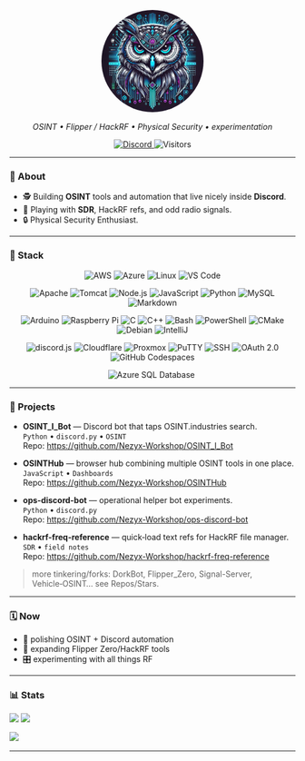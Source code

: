 <p align="center">
  <img src="assets/PFP.jpg" alt="Neon owl" width="180" style="border-radius:50%">
</p>

<!-- <p align="center">
  <img src="assets/nezyx.svg" alt="Nezyx banner" width="720">
</p> -->
<p align="center"><em>OSINT • Flipper / HackRF • Physical Security • experimentation</em></p>

<p align="center">
  <!-- Discord placeholder: replace INVITE_CODE when ready -->
  <a href="https://discord.gg/INVITE_CODE">
    <img alt="Discord" src="https://img.shields.io/badge/Discord-Server-5865F2?style=for-the-badge&labelColor=0B1020&logo=discord&logoColor=white">
  </a>
  <img alt="Visitors" src="https://komarev.com/ghpvc/?username=Nezyx-Workshop&style=for-the-badge&color=E100FF&label=VISITORS">
</p>

---

### 🧭 About
- 🕵️ Building **OSINT** tools and automation that live nicely inside **Discord**.  
- 📡 Playing with **SDR**, HackRF refs, and odd radio signals.  
- 🔒 Physical Security Enthusiast.

---

### 🧱 Stack

<p align="center">
  <!-- Row 1 (5) -->
  <img height="34" src="https://cdn.jsdelivr.net/gh/devicons/devicon@latest/icons/amazonwebservices/amazonwebservices-plain-wordmark.svg" title="AWS" />
  <img height="32" src="https://cdn.jsdelivr.net/gh/devicons/devicon/icons/azure/azure-original.svg" title="Azure" />
  <img height="32" src="https://cdn.jsdelivr.net/gh/devicons/devicon/icons/linux/linux-original.svg" title="Linux" />
  <img height="32" src="https://cdn.jsdelivr.net/gh/devicons/devicon/icons/vscode/vscode-original.svg" title="VS Code" />
</p>

<p align="center">
  <!-- Row 2 (7) -->
  <img height="30" src="https://cdn.jsdelivr.net/gh/devicons/devicon/icons/apache/apache-original.svg" title="Apache" />
  <img height="30" src="https://cdn.jsdelivr.net/gh/devicons/devicon/icons/tomcat/tomcat-original.svg" title="Tomcat" />
  <img height="30" src="https://cdn.jsdelivr.net/gh/devicons/devicon/icons/nodejs/nodejs-original.svg" title="Node.js" />
  <img height="34" src="https://cdn.jsdelivr.net/gh/devicons/devicon/icons/javascript/javascript-original.svg" title="JavaScript" />
  <img height="30" src="https://cdn.jsdelivr.net/gh/devicons/devicon/icons/python/python-original.svg" title="Python" />
  <img height="30" src="https://cdn.jsdelivr.net/gh/devicons/devicon/icons/mysql/mysql-original.svg" title="MySQL" />
  <img height="30" src="https://cdn.jsdelivr.net/gh/devicons/devicon/icons/markdown/markdown-original.svg" title="Markdown" />
</p>

<p align="center">
  <!-- Row 3 (9) -->
  <img height="28" src="https://cdn.jsdelivr.net/gh/devicons/devicon/icons/arduino/arduino-original.svg" title="Arduino" />
  <img height="28" src="https://cdn.jsdelivr.net/gh/devicons/devicon/icons/raspberrypi/raspberrypi-original.svg" title="Raspberry Pi" />
  <img height="28" src="https://cdn.jsdelivr.net/gh/devicons/devicon/icons/c/c-original.svg" title="C" />
  <img height="28" src="https://cdn.jsdelivr.net/gh/devicons/devicon/icons/cplusplus/cplusplus-original.svg" title="C++" />
  <img height="34" src="https://cdn.jsdelivr.net/gh/devicons/devicon/icons/bash/bash-original.svg" title="Bash" />
  <img height="28" src="https://cdn.jsdelivr.net/gh/devicons/devicon/icons/powershell/powershell-original.svg" title="PowerShell" />
  <img height="28" src="https://cdn.jsdelivr.net/gh/devicons/devicon/icons/cmake/cmake-original.svg" title="CMake" />
  <img height="28" src="https://cdn.jsdelivr.net/gh/devicons/devicon/icons/debian/debian-original.svg" title="Debian" />
  <img height="28" src="https://cdn.jsdelivr.net/gh/devicons/devicon/icons/intellij/intellij-original.svg" title="IntelliJ" />
</p>

<p align="center">
  <!-- Row 4 (7) -->
  <img height="30" src="https://cdn.jsdelivr.net/gh/devicons/devicon/icons/discordjs/discordjs-original.svg" title="discord.js" />
  <img height="30" src="https://cdn.jsdelivr.net/gh/devicons/devicon/icons/cloudflare/cloudflare-original.svg" title="Cloudflare" />
  <img height="30" src="https://cdn.jsdelivr.net/gh/devicons/devicon/icons/proxmox/proxmox-original.svg" title="Proxmox" />
  <img height="30" src="https://cdn.jsdelivr.net/gh/devicons/devicon@latest/icons/putty/putty-original.svg" title="PuTTY" />
  <img height="30" src="https://cdn.jsdelivr.net/gh/devicons/devicon@latest/icons/ssh/ssh-original.svg" title="SSH" />
  <img height="30" src="https://cdn.jsdelivr.net/gh/devicons/devicon@latest/icons/oauth/oauth-original.svg" title="OAuth 2.0" />
  <img height="30" src="https://cdn.jsdelivr.net/gh/devicons/devicon@latest/icons/githubcodespaces/githubcodespaces-original.svg" title="GitHub Codespaces" />
</p>

<p align="center">
  <!-- Row 5 (3) -->
  <img height="32" src="https://cdn.jsdelivr.net/gh/devicons/devicon@latest/icons/azuresqldatabase/azuresqldatabase-original.svg" title="Azure SQL Database" />
  <img height="32" src="https://cdn.jsdelivr.net/gh/devicons/devicon/icons/github/github-original.svg" title=" " style="opacity:0; width:0; height:0;" />
</p>
<p align="center">
</p>


<!-- Palette reference for badges/assets:
Cyber Cyan #00E5FF • Electric Blue #4FD3FF • Magenta #E100FF • Violet #8B5CF6 • Teal #00B8D4 • Graphite #0B1020
-->

---

### 🚀 Projects
- **OSINT_I_Bot** — Discord bot that taps OSINT.industries search.  
  `Python` • `discord.py` • `OSINT`  
  Repo: https://github.com/Nezyx-Workshop/OSINT_I_Bot

- **OSINTHub** — browser hub combining multiple OSINT tools in one place.  
  `JavaScript` • `Dashboards`  
  Repo: https://github.com/Nezyx-Workshop/OSINTHub

- **ops-discord-bot** — operational helper bot experiments.  
  `Python` • `discord.py`  
  Repo: https://github.com/Nezyx-Workshop/ops-discord-bot

- **hackrf-freq-reference** — quick‑load text refs for HackRF file manager.  
  `SDR` • `field notes`  
  Repo: https://github.com/Nezyx-Workshop/hackrf-freq-reference


> more tinkering/forks: DorkBot, Flipper_Zero, Signal-Server, Vehicle‑OSINT… see Repos/Stars.

---

### 🗓️ Now
- 🔧 polishing OSINT + Discord automation
- 📡 expanding Flipper Zero/HackRF tools
- 🎛️ experimenting with all things RF

---

### 📊 Stats
<p>
  <img height="160" src="https://github-readme-stats.vercel.app/api?username=Nezyx-Workshop&show_icons=true&hide_border=true&title_color=E100FF&text_color=4FD3FF&icon_color=8B5CF6&bg_color=0B1020" />
  <img height="160" src="https://github-readme-streak-stats.herokuapp.com?user=Nezyx-Workshop&hide_border=true&ring=E100FF&fire=E100FF&currStreakNum=4FD3FF&sideNums=4FD3FF&currStreakLabel=8B5CF6&sideLabels=8B5CF6&dates=4FD3FF&background=0B1020" />
</p>
<p>
  <img height="180" src="https://github-readme-stats.vercel.app/api/top-langs/?username=Nezyx-Workshop&layout=compact&hide_border=true&title_color=E100FF&text_color=4FD3FF&bg_color=0B1020" />
</p>

---

<!-- Optional: contribution snake (enable workflow below) 
<p align="center">
  <img src="https://raw.githubusercontent.com/Nezyx-Workshop/Nezyx-Workshop/output/github-contribution-grid-snake.svg" alt="snake"/>
</p> -->
